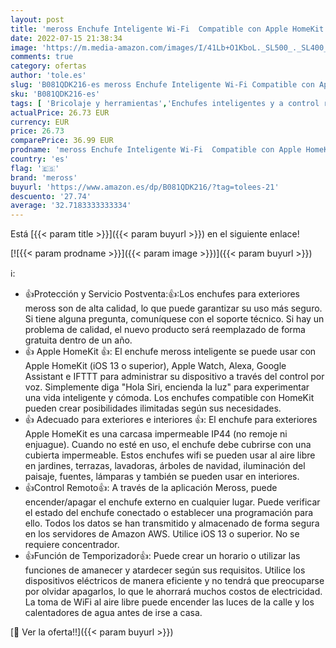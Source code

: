 ```yaml
---
layout: post
title: 'meross Enchufe Inteligente Wi-Fi  Compatible con Apple HomeKit  Resistente al Agua  Wi-Fi Jardín Enchufe  Doble Toma  Compatible con Siri  Alexa  Google Assistant. 2 4 GHz'
date: 2022-07-15 21:38:34
image: 'https://m.media-amazon.com/images/I/41Lb+O1KboL._SL500_._SL400_.jpg'
comments: true
category: ofertas
author: 'tole.es'
slug: 'B081QDK216-es meross Enchufe Inteligente Wi-Fi Compatible con Apple...'
sku: 'B081QDK216-es'
tags: [ 'Bricolaje y herramientas','Enchufes inteligentes y a control remoto','Enchufes y accesorios','Instalación eléctrica','apple','meross','🇪🇸', ]
actualPrice: 26.73 EUR
currency: EUR
price: 26.73
comparePrice: 36.99 EUR
prodname: 'meross Enchufe Inteligente Wi-Fi  Compatible con Apple HomeKit  Resistente al Agua  Wi-Fi Jardín Enchufe  Doble Toma  Compatible con Siri  Alexa  Google Assistant. 2 4 GHz'
country: 'es'
flag: '🇪🇸'
brand: 'meross'
buyurl: 'https://www.amazon.es/dp/B081QDK216/?tag=tolees-21'
descuento: '27.74'
average: '32.7183333333334'
---
```


Está [{{< param title >}}]({{< param buyurl >}}) en el siguiente enlace!

[![{{< param prodname >}}]({{< param image >}})]({{< param buyurl >}})

ℹ️:

- 👍Protección y Servicio Postventa:👍:Los enchufes para exteriores meross son de alta calidad, lo que puede garantizar su uso más seguro. Si tiene alguna pregunta, comuníquese con el soporte técnico. Si hay un problema de calidad, el nuevo producto será reemplazado de forma gratuita dentro de un año.
- 👍 Apple HomeKit 👍: El enchufe meross inteligente se puede usar con Apple HomeKit (iOS 13 o superior), Apple Watch, Alexa, Google Assistant e IFTTT para administrar su dispositivo a través del control por voz. Simplemente diga "Hola Siri, encienda la luz" para experimentar una vida inteligente y cómoda. Los enchufes compatible con HomeKit pueden crear posibilidades ilimitadas según sus necesidades.
- 👍 Adecuado para exteriores e interiores 👍: El enchufe para exteriores Apple HomeKit es una carcasa impermeable IP44 (no remoje ni enjuague). Cuando no esté en uso, el enchufe debe cubrirse con una cubierta impermeable. Estos enchufes wifi se pueden usar al aire libre en jardines, terrazas, lavadoras, árboles de navidad, iluminación del paisaje, fuentes, lámparas y también se pueden usar en interiores.
- 👍Control Remoto👍: A través de la aplicación Meross, puede encender/apagar el enchufe externo en cualquier lugar. Puede verificar el estado del enchufe conectado o establecer una programación para ello. Todos los datos se han transmitido y almacenado de forma segura en los servidores de Amazon AWS. Utilice iOS 13 o superior. No se requiere concentrador.
- 👍Función de Temporizador👍: Puede crear un horario o utilizar las funciones de amanecer y atardecer según sus requisitos. Utilice los dispositivos eléctricos de manera eficiente y no tendrá que preocuparse por olvidar apagarlos, lo que le ahorrará muchos costos de electricidad. La toma de WiFi al aire libre puede encender las luces de la calle y los calentadores de agua antes de irse a casa.

[🛒 Ver la oferta!!]({{< param buyurl >}})
